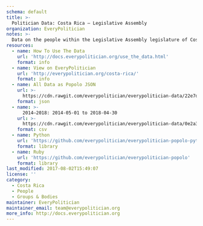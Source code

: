 ```yaml
---
schema: default
title: >-
  Politician Data: Costa Rica — Legislative Assembly
organization: EveryPolitician
notes: >-
  Data on the people within the Legislative Assembly legislature of Costa Rica.
resources:
  - name: How To Use The Data
    url: 'http://docs.everypolitician.org/use_the_data.html'
    format: info
  - name: View on EveryPolitician
    url: 'http://everypolitician.org/costa-rica/'
    format: info
  - name: All Data as Popolo JSON
    url: >-
      https://cdn.rawgit.com/everypolitician/everypolitician-data/22e7dce2336fd96e250d50e1ecdfa695ffa97025/data/Costa_Rica/Assembly/ep-popolo-v1.0.json
    format: json
  - name: >-
      2014–2018: 2014-05-01 to 2018-04-30
    url: >-
      https://cdn.rawgit.com/everypolitician/everypolitician-data/0e2a3210b5477b1d441cd98cf4e9283f20d8048d/data/Costa_Rica/Assembly/term-2014.csv
    format: csv
  - name: Python
    url: 'https://github.com/everypolitician/everypolitician-popolo-python'
    format: library
  - name: Ruby
    url: 'https://github.com/everypolitician/everypolitician-popolo'
    format: library
last_modified: 2017-08-02T15:49:07
license: ''
category:
  - Costa Rica
  - People
  - Groups & Bodies
maintainer: EveryPolitician
maintainer_email: team@everypolitician.org
more_info: http://docs.everypolitician.org
---
```

